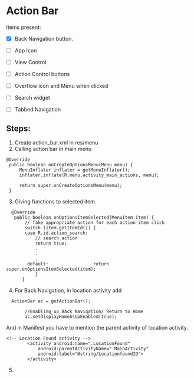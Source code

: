 # Action Bar

Items present:
 - [x] Back Navigation button.
 - [ ] App Icon
 - [ ] View Control
 - [ ] Action Control buttons
 - [ ] Overflow icon and Menu when clicked
 - [ ] Search widget
 - [ ] Tabbed Navigation
 
 
 ## Steps:
 1. Create action_bar.xml in res/menu
 2. Calling action bar in main menu
   ```
   @Override
    public boolean onCreateOptionsMenu(Menu menu) {
        MenuInflater inflater = getMenuInflater();
        inflater.inflate(R.menu.activity_main_actions, menu);
 
        return super.onCreateOptionsMenu(menu);
    }
```    
 3. Giving functions to selected item.
 ``` 
   @Override
    public boolean onOptionsItemSelected(MenuItem item) {
        // Take appropriate action for each action item click
        switch (item.getItemId()) {
        case R.id.action_search:
            // search action
            return true;
            .
            .
            .
         default:                 return super.onOptionsItemSelected(item);   
            }
       } 
```       
  4. For Back Navigation, in location activity add 
 ``` 
   ActionBar ac = getActionBar();

        //Enabling up Back Navigation/ Return to Home
        ac.setDisplayHomeAsUpEnabled(true);
```
  And in Manifest you have to mention the parent activity of location activity.
```
<!-- Location Found activity -->
        <activity android:name=".LocationFound"
            android:parentActivityName=".MainActivity"
            android:label="@string/LocationfoundID">
        </activity>
```
   5. 
